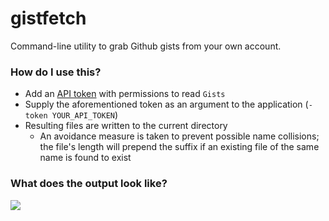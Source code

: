 # gistfetch
Command-line utility to grab Github gists from your own account.

### How do I use this?
- Add an [API token](https://github.com/settings/tokens) with permissions to read `Gists`
- Supply the aforementioned token as an argument to the application (`-token YOUR_API_TOKEN`)
- Resulting files are written to the current directory
    - An avoidance measure is taken to prevent possible name collisions; the file's length will prepend the suffix if an existing file of the same name is found to exist

### What does the output look like?
![](https://i.ibb.co/fqh86VW/image.jpg)
